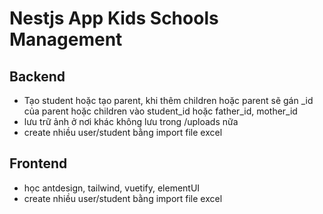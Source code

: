 # Nestjs App Kids Schools Management
## Backend
- Tạo student hoặc tạo parent, khi thêm children hoặc parent sẽ gán _id của parent hoặc children vào student_id hoặc father_id, mother_id
- lưu trữ ảnh ở nơi khác không lưu trong /uploads nữa
- create nhiều user/student bằng import file excel

## Frontend
- học antdesign, tailwind, vuetify, elementUI
- create nhiều user/student bằng import file excel
